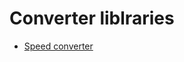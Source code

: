 # Converter liblraries

- [Speed converter](https://github.com/Dmytro-Hryshyn/Universal_Libraries_Csharp/blob/master/Converter/SpeedConverter.cs)

